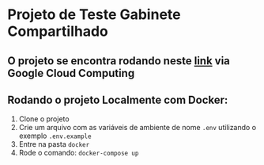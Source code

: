 # Projeto de Teste Gabinete Compartilhado


## O projeto se encontra rodando neste [link](http://34.138.76.104/ "Deploy") via Google Cloud Computing

## Rodando o projeto Localmente com Docker:
1. Clone o projeto
2. Crie um arquivo com as variáveis de ambiente de nome `.env` utilizando o exemplo `.env.example` 
3. Entre na pasta `docker`
4. Rode o comando: `docker-compose up`
